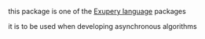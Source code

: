 this package is one of the [Exupery language](https://github.com/corno/exupery-documentation) packages

it is to be used when developing asynchronous algorithms

